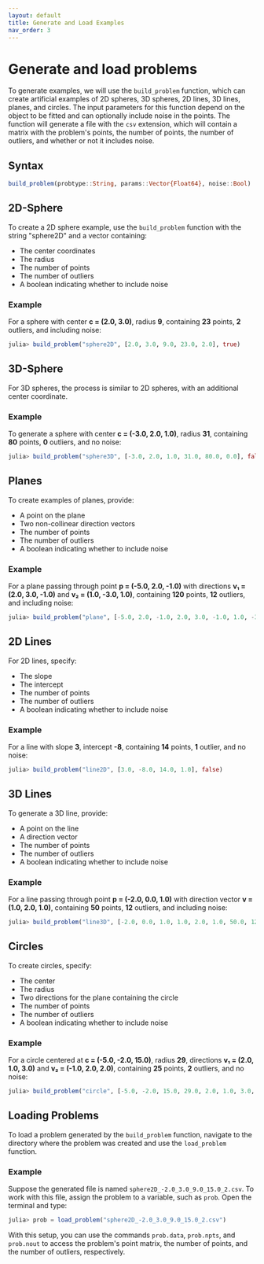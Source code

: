 ```yaml
---
layout: default
title: Generate and Load Examples
nav_order: 3
---
```


# Generate and load problems

To generate examples, we will use the `build_problem` function, which can create artificial examples of 2D spheres, 3D spheres, 2D lines, 3D lines, planes, and circles. The input parameters for this function depend on the object to be fitted and can optionally include noise in the points. The function will generate a file with the `csv` extension, which will contain a matrix with the problem's points, the number of points, the number of outliers, and whether or not it includes noise.

## Syntax

```julia
build_problem(probtype::String, params::Vector{Float64}, noise::Bool)
```

## 2D-Sphere

To create a 2D sphere example, use the `build_problem` function with the string "sphere2D" and a vector containing:

- The center coordinates
- The radius
- The number of points
- The number of outliers
- A boolean indicating whether to include noise

### Example

For a sphere with center **c = (2.0, 3.0)**, radius **9**, containing **23** points, **2** outliers, and including noise:

```julia
julia> build_problem("sphere2D", [2.0, 3.0, 9.0, 23.0, 2.0], true)
```

## 3D-Sphere

For 3D spheres, the process is similar to 2D spheres, with an additional center coordinate.

### Example

To generate a sphere with center **c = (-3.0, 2.0, 1.0)**, radius **31**, containing **80** points, **0** outliers, and no noise:

```julia
julia> build_problem("sphere3D", [-3.0, 2.0, 1.0, 31.0, 80.0, 0.0], false)
```

## Planes

To create examples of planes, provide:

- A point on the plane
- Two non-collinear direction vectors
- The number of points
- The number of outliers
- A boolean indicating whether to include noise

### Example

For a plane passing through point **p = (-5.0, 2.0, -1.0)** with directions **v₁ = (2.0, 3.0, -1.0)** and **v₂ = (1.0, -3.0, 1.0)**, containing **120** points, **12** outliers, and including noise:

```julia
julia> build_problem("plane", [-5.0, 2.0, -1.0, 2.0, 3.0, -1.0, 1.0, -3.0, 1.0, 120, 12], true)
```

## 2D Lines

For 2D lines, specify:

- The slope
- The intercept
- The number of points
- The number of outliers
- A boolean indicating whether to include noise

### Example

For a line with slope **3**, intercept **-8**, containing **14** points, **1** outlier, and no noise:

```julia
julia> build_problem("line2D", [3.0, -8.0, 14.0, 1.0], false)
```

## 3D Lines

To generate a 3D line, provide:

- A point on the line
- A direction vector
- The number of points
- The number of outliers
- A boolean indicating whether to include noise

### Example

For a line passing through point **p = (-2.0, 0.0, 1.0)** with direction vector **v = (1.0, 2.0, 1.0)**, containing **50** points, **12** outliers, and including noise:

```julia
julia> build_problem("line3D", [-2.0, 0.0, 1.0, 1.0, 2.0, 1.0, 50.0, 12], true)
```

## Circles

To create circles, specify:

- The center
- The radius
- Two directions for the plane containing the circle
- The number of points
- The number of outliers
- A boolean indicating whether to include noise

### Example

For a circle centered at **c = (-5.0, -2.0, 15.0)**, radius **29**, directions **v₁ = (2.0, 1.0, 3.0)** and **v₂ = (-1.0, 2.0, 2.0)**, containing **25** points, **2** outliers, and no noise:

```julia
julia> build_problem("circle", [-5.0, -2.0, 15.0, 29.0, 2.0, 1.0, 3.0, -1.0, 2.0, 2.0, 25.0, 2.0], false)
```

## Loading Problems

To load a problem generated by the `build_problem` function, navigate to the directory where the problem was created and use the `load_problem` function.

### Example

Suppose the generated file is named `sphere2D_-2.0_3.0_9.0_15.0_2.csv`. To work with this file, assign the problem to a variable, such as `prob`. Open the terminal and type:

```julia
julia> prob = load_problem("sphere2D_-2.0_3.0_9.0_15.0_2.csv")
```

With this setup, you can use the commands `prob.data`, `prob.npts`, and `prob.nout` to access the problem's point matrix, the number of points, and the number of outliers, respectively.
